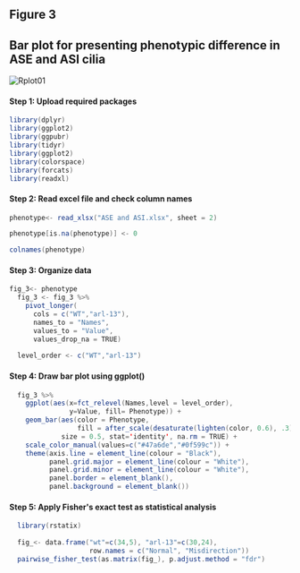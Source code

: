 ## Figure 3

##  Bar plot for presenting phenotypic difference in ASE and ASI cilia 

![Rplot01](https://github.com/mervegulturan/BBSome-regulates-ARL13B-dependent-joint-elongation-of-two-distinct-cilia-in-C.-elegans/assets/96948625/da2de1a0-1c1f-49fb-b7cf-a27e4f27e23b)

#### Step 1: Upload required packages

``` Java  
library(dplyr)
library(ggplot2)
library(ggpubr)
library(tidyr)
library(ggplot2)
library(colorspace)
library(forcats)
library(readxl)
```


#### Step 2: Read excel file and check column names

``` Java 
phenotype<- read_xlsx("ASE and ASI.xlsx", sheet = 2)

phenotype[is.na(phenotype)] <- 0  

colnames(phenotype)
```

#### Step 3: Organize data

``` Java 
fig_3<- phenotype
  fig_3 <- fig_3 %>%
    pivot_longer(
      cols = c("WT","arl-13"),
      names_to = "Names",
      values_to = "Value",
      values_drop_na = TRUE)
  
  level_order <- c("WT","arl-13")
```  

#### Step 4: Draw bar plot using ggplot()

``` Java 
  fig_3 %>%
    ggplot(aes(x=fct_relevel(Names,level = level_order),
               y=Value, fill= Phenotype)) +
    geom_bar(aes(color = Phenotype,
                 fill = after_scale(desaturate(lighten(color, 0.6), .3))),
             size = 0.5, stat='identity', na.rm = TRUE) +
    scale_color_manual(values=c("#47a6de","#0f599c")) +
    theme(axis.line = element_line(colour = "Black"),
          panel.grid.major = element_line(colour = "White"),
          panel.grid.minor = element_line(colour = "White"),
          panel.border = element_blank(),
          panel.background = element_blank())
```

#### Step 5: Apply Fisher's exact test as statistical analysis

``` Java 
  library(rstatix)
  
  fig_<- data.frame("wt"=c(34,5), "arl-13"=c(30,24),
                    row.names = c("Normal", "Misdirection"))
  pairwise_fisher_test(as.matrix(fig_), p.adjust.method = "fdr")
```
